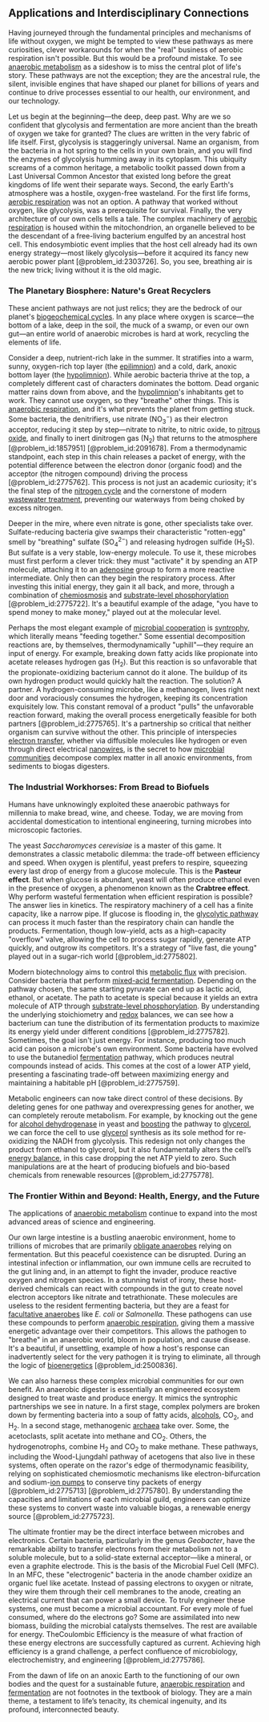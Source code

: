 ## Applications and Interdisciplinary Connections

Having journeyed through the fundamental principles and mechanisms of life without oxygen, we might be tempted to view these pathways as mere curiosities, clever workarounds for when the "real" business of aerobic respiration isn't possible. But this would be a profound mistake. To see [anaerobic metabolism](@article_id:164819) as a sideshow is to miss the central plot of life's story. These pathways are not the exception; they are the ancestral rule, the silent, invisible engines that have shaped our planet for billions of years and continue to drive processes essential to our health, our environment, and our technology.

Let us begin at the beginning—the deep, deep past. Why are we so confident that glycolysis and fermentation are more ancient than the breath of oxygen we take for granted? The clues are written in the very fabric of life itself. First, glycolysis is staggeringly universal. Name an organism, from the bacteria in a hot spring to the cells in your own brain, and you will find the enzymes of glycolysis humming away in its cytoplasm. This ubiquity screams of a common heritage, a metabolic toolkit passed down from a Last Universal Common Ancestor that existed long before the great kingdoms of life went their separate ways. Second, the early Earth's atmosphere was a hostile, oxygen-free wasteland. For the first life forms, [aerobic respiration](@article_id:152434) was not an option. A pathway that worked without oxygen, like glycolysis, was a prerequisite for survival. Finally, the very architecture of our own cells tells a tale. The complex machinery of [aerobic respiration](@article_id:152434) is housed within the mitochondrion, an organelle believed to be the descendant of a free-living bacterium engulfed by an ancestral host cell. This endosymbiotic event implies that the host cell already had its own energy strategy—most likely glycolysis—before it acquired its fancy new aerobic power plant [@problem_id:2303726]. So, you see, breathing air is the new trick; living without it is the old magic.

### The Planetary Biosphere: Nature's Great Recyclers

These ancient pathways are not just relics; they are the bedrock of our planet's [biogeochemical cycles](@article_id:147074). In any place where oxygen is scarce—the bottom of a lake, deep in the soil, the muck of a swamp, or even our own gut—an entire world of anaerobic microbes is hard at work, recycling the elements of life.

Consider a deep, nutrient-rich lake in the summer. It stratifies into a warm, sunny, oxygen-rich top layer (the [epilimnion](@article_id:202617)) and a cold, dark, anoxic bottom layer (the [hypolimnion](@article_id:190973)). While aerobic bacteria thrive at the top, a completely different cast of characters dominates the bottom. Dead organic matter rains down from above, and the [hypolimnion](@article_id:190973)'s inhabitants get to work. They cannot use oxygen, so they "breathe" other things. This is [anaerobic respiration](@article_id:144575), and it's what prevents the planet from getting stuck. Some bacteria, the denitrifiers, use nitrate ($\text{NO}_3^-$) as their electron acceptor, reducing it step by step—nitrate to nitrite, to nitric oxide, to [nitrous oxide](@article_id:204047), and finally to inert dinitrogen gas ($\text{N}_2$) that returns to the atmosphere [@problem_id:1857951] [@problem_id:2091678]. From a thermodynamic standpoint, each step in this chain releases a packet of energy, with the potential difference between the electron donor (organic food) and the acceptor (the nitrogen compound) driving the process [@problem_id:2775762]. This process is not just an academic curiosity; it's the final step of the [nitrogen cycle](@article_id:140095) and the cornerstone of modern [wastewater treatment](@article_id:172468), preventing our waterways from being choked by excess nitrogen.

Deeper in the mire, where even nitrate is gone, other specialists take over. Sulfate-reducing bacteria give swamps their characteristic "rotten-egg" smell by "breathing" sulfate ($\text{SO}_4^{2-}$) and releasing hydrogen sulfide ($\text{H}_2\text{S}$). But sulfate is a very stable, low-energy molecule. To use it, these microbes must first perform a clever trick: they must "activate" it by spending an ATP molecule, attaching it to an [adenosine](@article_id:185997) group to form a more reactive intermediate. Only then can they begin the respiratory process. After investing this initial energy, they gain it all back, and more, through a combination of [chemiosmosis](@article_id:137015) and [substrate-level phosphorylation](@article_id:140618) [@problem_id:2775722]. It's a beautiful example of the adage, "you have to spend money to make money," played out at the molecular level.

Perhaps the most elegant example of [microbial cooperation](@article_id:203991) is [syntrophy](@article_id:156058), which literally means "feeding together." Some essential decomposition reactions are, by themselves, thermodynamically "uphill"—they require an input of energy. For example, breaking down fatty acids like propionate into acetate releases hydrogen gas ($\text{H}_2$). But this reaction is so unfavorable that the propionate-oxidizing bacterium cannot do it alone. The buildup of its own hydrogen product would quickly halt the reaction. The solution? A partner. A hydrogen-consuming microbe, like a methanogen, lives right next door and voraciously consumes the hydrogen, keeping its concentration exquisitely low. This constant removal of a product "pulls" the unfavorable reaction forward, making the overall process energetically feasible for both partners [@problem_id:2775765]. It's a partnership so critical that neither organism can survive without the other. This principle of interspecies [electron transfer](@article_id:155215), whether via diffusible molecules like hydrogen or even through direct electrical [nanowires](@article_id:195012), is the secret to how [microbial communities](@article_id:269110) decompose complex matter in all anoxic environments, from sediments to biogas digesters.

### The Industrial Workhorses: From Bread to Biofuels

Humans have unknowingly exploited these anaerobic pathways for millennia to make bread, wine, and cheese. Today, we are moving from accidental domestication to intentional engineering, turning microbes into microscopic factories.

The yeast *Saccharomyces cerevisiae* is a master of this game. It demonstrates a classic metabolic dilemma: the trade-off between efficiency and speed. When oxygen is plentiful, yeast prefers to respire, squeezing every last drop of energy from a glucose molecule. This is the **Pasteur effect**. But when glucose is abundant, yeast will often produce ethanol even in the presence of oxygen, a phenomenon known as the **Crabtree effect**. Why perform wasteful fermentation when efficient respiration is possible? The answer lies in kinetics. The respiratory machinery of a cell has a finite capacity, like a narrow pipe. If glucose is flooding in, the [glycolytic pathway](@article_id:170642) can process it much faster than the respiratory chain can handle the products. Fermentation, though low-yield, acts as a high-capacity "overflow" valve, allowing the cell to process sugar rapidly, generate ATP quickly, and outgrow its competitors. It's a strategy of "live fast, die young" played out in a sugar-rich world [@problem_id:2775802].

Modern biotechnology aims to control this [metabolic flux](@article_id:167732) with precision. Consider bacteria that perform [mixed-acid fermentation](@article_id:168579). Depending on the pathway chosen, the same starting pyruvate can end up as lactic acid, ethanol, or acetate. The path to acetate is special because it yields an extra molecule of ATP through [substrate-level phosphorylation](@article_id:140618). By understanding the underlying stoichiometry and [redox](@article_id:137952) balances, we can see how a bacterium can tune the distribution of its fermentation products to maximize its energy yield under different conditions [@problem_id:2775782]. Sometimes, the goal isn't just energy. For instance, producing too much acid can poison a microbe's own environment. Some bacteria have evolved to use the butanediol [fermentation](@article_id:143574) pathway, which produces neutral compounds instead of acids. This comes at the cost of a lower ATP yield, presenting a fascinating trade-off between maximizing energy and maintaining a habitable pH [@problem_id:2775759].

Metabolic engineers can now take direct control of these decisions. By deleting genes for one pathway and overexpressing genes for another, we can completely reroute metabolism. For example, by knocking out the gene for [alcohol dehydrogenase](@article_id:170963) in yeast and [boosting](@article_id:636208) the pathway to [glycerol](@article_id:168524), we can force the cell to use [glycerol](@article_id:168524) synthesis as its sole method for re-oxidizing the NADH from glycolysis. This redesign not only changes the product from ethanol to glycerol, but it also fundamentally alters the cell’s [energy balance](@article_id:150337), in this case dropping the net ATP yield to zero. Such manipulations are at the heart of producing biofuels and bio-based chemicals from renewable resources [@problem_id:2775778].

### The Frontier Within and Beyond: Health, Energy, and the Future

The applications of [anaerobic metabolism](@article_id:164819) continue to expand into the most advanced areas of science and engineering.

Our own large intestine is a bustling anaerobic environment, home to trillions of microbes that are primarily [obligate anaerobes](@article_id:163463) relying on fermentation. But this peaceful coexistence can be disrupted. During an intestinal infection or inflammation, our own immune cells are recruited to the gut lining and, in an attempt to fight the invader, produce reactive oxygen and nitrogen species. In a stunning twist of irony, these host-derived chemicals can react with compounds in the gut to create novel electron acceptors like nitrate and tetrathionate. These molecules are useless to the resident fermenting bacteria, but they are a feast for [facultative anaerobes](@article_id:173164) like *E. coli* or *Salmonella*. These pathogens can use these compounds to perform [anaerobic respiration](@article_id:144575), giving them a massive energetic advantage over their competitors. This allows the pathogen to "breathe" in an anaerobic world, bloom in population, and cause disease. It's a beautiful, if unsettling, example of how a host's response can inadvertently select for the very pathogen it is trying to eliminate, all through the logic of [bioenergetics](@article_id:146440) [@problem_id:2500836].

We can also harness these complex microbial communities for our own benefit. An anaerobic digester is essentially an engineered ecosystem designed to treat waste and produce energy. It mimics the syntrophic partnerships we see in nature. In a first stage, complex polymers are broken down by fermenting bacteria into a soup of fatty acids, [alcohols](@article_id:203513), $\text{CO}_2$, and $\text{H}_2$. In a second stage, methanogenic [archaea](@article_id:147212) take over. Some, the acetoclasts, split acetate into methane and $\text{CO}_2$. Others, the hydrogenotrophs, combine $\text{H}_2$ and $\text{CO}_2$ to make methane. These pathways, including the Wood-Ljungdahl pathway of acetogens that also live in these systems, often operate on the razor's edge of thermodynamic feasibility, relying on sophisticated chemiosmotic mechanisms like electron-bifurcation and sodium-[ion pumps](@article_id:168361) to conserve tiny packets of energy [@problem_id:2775713] [@problem_id:2775780]. By understanding the capacities and limitations of each microbial guild, engineers can optimize these systems to convert waste into valuable biogas, a renewable energy source [@problem_id:2775723].

The ultimate frontier may be the direct interface between microbes and electronics. Certain bacteria, particularly in the genus *Geobacter*, have the remarkable ability to transfer electrons from their metabolism not to a soluble molecule, but to a solid-state external acceptor—like a mineral, or even a graphite electrode. This is the basis of the Microbial Fuel Cell (MFC). In an MFC, these "electrogenic" bacteria in the anode chamber oxidize an organic fuel like acetate. Instead of passing electrons to oxygen or nitrate, they wire them through their cell membranes to the anode, creating an electrical current that can power a small device. To truly engineer these systems, one must become a microbial accountant. For every mole of fuel consumed, where do the electrons go? Some are assimilated into new biomass, building the microbial catalysts themselves. The rest are available for energy. TheCoulombic Efficiency is the measure of what fraction of these energy electrons are successfully captured as current. Achieving high efficiency is a grand challenge, a perfect confluence of microbiology, electrochemistry, and engineering [@problem_id:2775786].

From the dawn of life on an anoxic Earth to the functioning of our own bodies and the quest for a sustainable future, [anaerobic respiration](@article_id:144575) and [fermentation](@article_id:143574) are not footnotes in the textbook of biology. They are a main theme, a testament to life’s tenacity, its chemical ingenuity, and its profound, interconnected beauty.